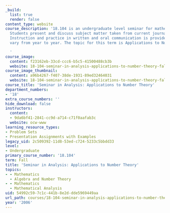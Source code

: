 ```yaml
---
_build:
  list: true
  render: false
content_type: website
course_description: '18.104 is an undergraduate level seminar for mathematics majors.
  Students present and discuss subject matter taken from current journals or books.
  Instruction and practice in written and oral communication is provided. The topics
  vary from year to year. The topic for this term is Applications to Number Theory.

  '
course_image:
  content: f23162eb-33cd-ccc6-b5c5-41500488cb3b
  website: 18-104-seminar-in-analysis-applications-to-number-theory-fall-2006
course_image_thumbnail:
  content: a96b4267-f407-38de-1931-89ed32464031
  website: 18-104-seminar-in-analysis-applications-to-number-theory-fall-2006
course_title: 'Seminar in Analysis: Applications to Number Theory'
department_numbers:
- '18'
extra_course_numbers: ''
hide_download: false
instructors:
  content:
  - 9da6bf41-2841-cc9d-a714-c71f0aafab3c
  website: ocw-www
learning_resource_types:
- Problem Sets
- Presentation Assignments with Examples
legacy_uid: 2c509392-11d8-53ed-c724-5233c5bbdd33
level:
- Undergraduate
primary_course_number: '18.104'
term: Fall
title: 'Seminar in Analysis: Applications to Number Theory'
topics:
- - Mathematics
  - Algebra and Number Theory
- - Mathematics
  - Mathematical Analysis
uid: 54992c59-7c1c-441b-8e2d-dde5969449aa
url_path: courses/18-104-seminar-in-analysis-applications-to-number-theory-fall-2006
year: '2006'
---
```

